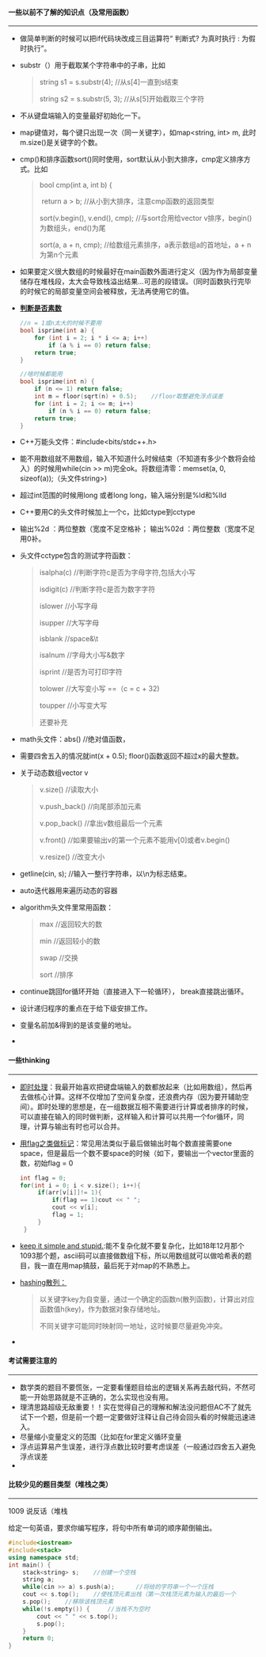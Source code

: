

#### 一些以前不了解的知识点（及常用函数）

***



- 做简单判断的时候可以把if代码块改成三目运算符“ 判断式? 为真时执行  :  为假时执行”。

- substr（）用于截取某个字符串中的子串，比如

   > string s1 = s.substr(4);	//从s[4]一直到s结束
   >
   > string s2 = s.substr(5, 3);	//从s[5]开始截取三个字符

- 不从键盘端输入的变量最好初始化一下。

- map键值对，每个键只出现一次（同一关键字），如map<string, int> m, 此时m.size()是关键字的个数。

- cmp()和排序函数sort()同时使用，sort默认从小到大排序，cmp定义排序方式。比如

   > bool cmp(int a, int b) {
   >
   > ​	return a > b;	//从小到大排序，注意cmp函数的返回类型
   >
   > 
   >
   > sort(v.begin(),  v.end(),  cmp); 	//与sort合用给vector v排序，begin()为数组头，end()为尾
   >
   > sort(a,  a + n,  cmp);		//给数组元素排序，a表示数组a的首地址，a + n为第n个元素

- 如果要定义很大数组的时候最好在main函数外面进行定义（因为作为局部变量储存在堆栈段，太大会导致栈溢出结果...可恶的段错误。（同时函数执行完毕的时候它的局部变量空间会被释放，无法再使用它的值。

- <u>**判断是否素数**</u>

   ```c++
   //n = 1或n太大的时候不要用
   bool isprime(int a) {
       for (int i = 2; i * i <= a; i++)
           if (a % i == 0) return false;
       return true;
   }
   
   //啥时候都能用
   bool isprime(int n) {
       if (n <= 1) return false;
       int m = floor(sqrt(n) + 0.5);	//floor取整避免浮点误差
       for (int i = 2; i <= m; i++)
           if (n % i == 0) return false;
       return true;
   }
   ```

- C++万能头文件：#include<bits/stdc++.h>

- 能不用数组就不用数组，输入不知道什么时候结束（不知道有多少个数将会给入）的时候用while(cin >> m)完全ok。将数组清零：memset(a, 0, sizeof(a));（头文件string>)

- 超过int范围的时候用long 或者long long，输入端分别是%ld和%lld

- C++要用C的头文件时候加上一个c，比如ctype到cctype

- 输出%2d ：两位整数（宽度不足空格补； 输出%02d ：两位整数（宽度不足用0补。

- 头文件cctype包含的测试字符函数：

  > isalpha(c)	//判断字符c是否为字母字符,包括大小写
  >
  > isdigit(c)	//判断字符c是否为数字字符
  >
  > islower	//小写字母
  >
  > isupper	//大写字母
  >
  > isblank	//space&\t
  >
  > isalnum	//字母大小写&数字
  >
  > isprint	//是否为可打印字符
  >
  > tolower	//大写变小写 ==（c = c + 32)
  >
  > toupper	//小写变大写
  >
  > 还要补充

- math头文件：abs()       //绝对值函数，

- 需要四舍五入的情况就int(x + 0.5);  floor()函数返回不超过x的最大整数。

- 关于动态数组vector v

  > v.size()	//读取大小
  >
  > v.push_back()	//向尾部添加元素
  >
  > v.pop_back()	//拿出v数组最后一个元素
  >
  > v.front()	//如果要输出v的第一个元素不能用v[0]或者v.begin()
  >
  > v.resize()	//改变大小

- getline(cin, s);      //输入一整行字符串，以\n为标志结束。

- auto迭代器用来遍历动态的容器

- algorithm头文件里常用函数：

  > max	//返回较大的数
  >
  > min	//返回较小的数
  >
  > swap	//交换
  >
  > sort	//排序

- continue跳回for循环开始（直接进入下一轮循环）， break直接跳出循环。

- 设计递归程序的重点在于给下级安排工作。

- 变量名前加&得到的是该变量的地址。

- 



#### 一些thinking

***



- <u>即时处理</u>：我最开始喜欢把键盘端输入的数都放起来（比如用数组），然后再去做核心计算。这样不仅增加了空间复杂度，还浪费内存（因为要开辅助空间）。即时处理的思想是，在一组数据互相不需要进行计算或者排序的时候，可以直接在输入的同时做判断，这样输入和计算可以共用一个for循环，同理，计算与输出有时也可以合并。

- <u>用flag之类做标记</u>：常见用法类似于最后做输出时每个数直接需要one space，但是最后一个数不要space的时候（如下，要输出一个vector里面的数，初始flag = 0

   ```c++
   int flag = 0;
   for(int i = 0; i < v.size(); i++){
   		if(arr[v[i]]!= 1){
   			if(flag == 1)cout << " ";
   			cout << v[i];
   			flag = 1;
   		}
   	}
   ```

- <u>keep it simple and stupid.</u>:能不复杂化就不要复杂化，比如18年12月那个1093那个题，ascii码可以直接做数组下标，所以用数组就可以做哈希表的题目，我一直在用map搞鼓，最后死于对map的不熟悉上。

- <u>hashing散列：</u>

   > 以关键字key为自变量，通过一个确定的函数n(散列函数)，计算出对应函数值h(key)，作为数据对象存储地址。
   >
   > 不同关键字可能同时映射同一地址，这时候要尽量避免冲突。

- 



#### 考试需要注意的

***



- 数学类的题目不要慌张，一定要看懂题目给出的逻辑关系再去敲代码，不然可能一开始思路就是不正确的，怎么实现也没有用。
- 理清思路超级无敌重要！！实在觉得自己的理解和解法没问题但AC不了就先试下一个题，但是前一个题一定要做好注释让自己待会回头看的时候能迅速进入。
- 尽量缩小变量定义的范围（比如在for里定义循环变量
- 浮点运算易产生误差，进行浮点数比较时要考虑误差（一般通过四舍五入避免浮点误差
- 



#### 比较少见的题目类型（堆栈之类）

***



1009 说反话（堆栈

给定一句英语，要求你编写程序，将句中所有单词的顺序颠倒输出。

```c++
#include<iostream>
#include<stack>
using namespace std;
int main() {
	stack<string> s;	//创建一个空栈
	string a;
	while(cin >> a) s.push(a);		//将给的字符串一个一个压栈
	cout << s.top();	//使栈顶元素出栈（第一次栈顶元素为输入的最后一个
	s.pop();	//移除该栈顶元素
	while(!s.empty()) {		//当栈不为空时
		cout << " " << s.top();
		s.pop();
	}
	return 0;
}
```

